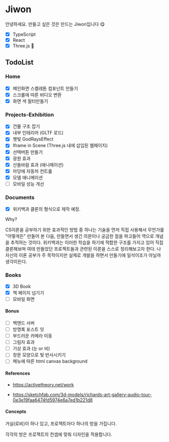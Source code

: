 # Jiwon

안녕하세요.
만들고 싶은 것은 만드는 Jiwon입니다 😋

- [x] TypeScript
- [x] React
- [x] Three.js 💎

## TodoList

### Home

- [x] 메인화면 스켈레톤 컴포넌트 만들기
- [x] 스크롤에 따른 비디오 변환
- [x] 화면 색 필터만들기

### Projects-Exhibition

- [x] 건물 구조 잡기
- [x] 내부 인테리어 (GLTF 로드)
- [x] 햇빛 GodRaysEffect
- [x] Iframe in Scene (Three.js 내에 삽입된 웹페이지)
- [x] 선택버튼 만들기
- [x] 광원 효과
- [x] 산들바람 효과 (애니메이션)
- [x] 마당에 자동차 컨트롤
- [x] 모델 애니메이션
- [ ] 모바일 성능 개선

### Documents

- [x] 위키백과 클론의 형식으로 제작 예정.

Why?

CS이론을 공부하기 위한 효과적인 방법 중 하나는
기술을 먼저 직접 사용해서 무언가를 "어떻게든" 만들어 본 다음,
만들면서 생긴 의문이나 궁금한 점을 파고들어
역으로 개념을 추적하는 것이다.
위키백과는 이러한 학습을 하기에 적합한 구조를 가지고 있어
직접 클론해보며 여테 만들었던 프로젝트들과 관련된 이론을 스스로 정리해보고자 한다.
나 자신의 이론 공부가 주 목적이지만 실제로 개발을 하면서 만들기에
일석이조가 아닐까 생각이든다.

### Books

- [x] 3D Book
- [x] 책 페이지 넘기기
- [ ] 모바일 화면

#### Bonus

- [ ] 백엔드 서버
- [ ] 방명록 포스트 잇
- [ ] 부드러운 카메라 이동
- [ ] 그림자 효과
- [ ] 기상 효과 (눈 or 비)
- [ ] 창문 모양으로 빛 반사시키기
- [ ] 메뉴에 따른 html canvas background

#### References

- https://activetheory.net/work

- https://sketchfab.com/3d-models/richards-art-gallery-audio-tour-0e3e19faa6474fd5974e6a7ed1b221d8

#### Concepts

거실(로비)이 하나 있고, 프로젝트마다 하나의 방을 가집니다.

각각의 방은 프로젝트의 컨셉에 맞춰 디자인을 적용합니다.

